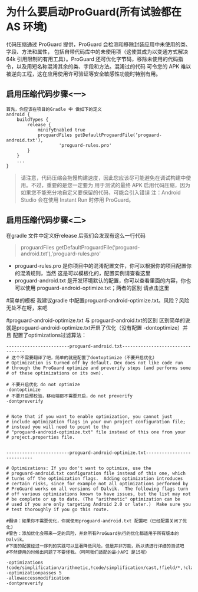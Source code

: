 # 为什么要启动ProGuard(所有试验都在AS 环境)
代码压缩通过 ProGuard 提供，ProGuard 会检测和移除封装应用中未使用的类、字段、方法和属性，
包括自带代码库中的未使用项（这使其成为以变通方式解决 64k 引用限制的有用工具）。ProGuard
还可优化字节码，移除未使用的代码指令，以及用短名称混淆其余的类、字段和方法。混淆过的代码
可令您的 APK 难以被逆向工程，这在应用使用许可验证等安全敏感性功能时特别有用。

## 启用压缩代码步骤<一>
```
首先，你应该在项目的Gradle 中 做如下的定义
android {
    buildTypes {
        release {
            minifyEnabled true
            proguardFiles getDefaultProguardFile(‘proguard-android.txt'),
                    'proguard-rules.pro'
        }
    }
    ...
}
```

>请注意，代码压缩会拖慢构建速度，因此您应该尽可能避免在调试构建中使用。不过，重要的是您一定要为
>用于测试的最终 APK 启用代码压缩，因为如果您不能充分地自定义要保留的代码，可能会引入错误
>注：Android Studio 会在使用 Instant Run 时停用 ProGuard。

## 启用压缩代码步骤<二>
在gradle 文件中定义好release 后我们会发现有这么一行代码
>proguardFiles getDefaultProguardFile(‘proguard-android.txt'),'proguard-rules.pro'

* proguard-rules.pro 是你项目中的混淆配置文件，你可以根据你的项目配置你的混淆规则，当然
  这是可以模板化的，配置实例请查看这里
* proguard-android.txt 是开发环境默认的配置，你可以查看里面的内容，你也可以使用
    proguard-android-optimize.txt；两者的区别 请点击这里

#简单的模板
  我建议gradle 中配置proguard-android-optimize.txt。风险？风险无处不在呀，来吧


#proguard-android-optimize.txt 与 proguard-android.txt的区别
  区别简单的说就是proguard-android-optimize.txt开启了优化（没有配置 -dontoptimize）并且
  配置了optimizations过滤算法：
 ```
------------------------proguard-android.txt---------------------------------
# 这个不需要翻译了吧，简单的就是配置了dontoptimize（不要开启优化）
# Optimization is turned off by default. Dex does not like code run
# through the ProGuard optimize and preverify steps (and performs some
# of these optimizations on its own).

# 不要开启优化 do not optimize
-dontoptimize
# 不要开启预校验，移动端都不需要开启，do not preverify
-dontpreverify


# Note that if you want to enable optimization, you cannot just
# include optimization flags in your own project configuration file;
# instead you will need to point to the
# "proguard-android-optimize.txt" file instead of this one from your
# project.properties file.


------------------------proguard-android-optimize.txt---------------------------

# Optimizations: If you don't want to optimize, use the
# proguard-android.txt configuration file instead of this one, which
# turns off the optimization flags.  Adding optimization introduces
# certain risks, since for example not all optimizations performed by
# ProGuard works on all versions of Dalvik.  The following flags turn
# off various optimizations known to have issues, but the list may not
# be complete or up to date. (The "arithmetic" optimization can be
# used if you are only targeting Android 2.0 or later.)  Make sure you
# test thoroughly if you go this route.

#翻译：如果你不需要优化，你就使用proguard-android.txt 配置吧（已经配置关闭了优化)
#警告：添加优化会带来一定的风险，并非所有ProGuard执行的优化都适用于所有版本的Dalvik。
#下面的配置经过一序列的实践可以显著降低风险，但是并非万能，所以请进行详细的测试吧
#不然使用的时候出问题了不要怪我。（呵呵我们适配的最小API 是15呢）

-optimizations !code/simplification/arithmetic,!code/simplification/cast,!field/*,!class/merging/*
-optimizationpasses 5
-allowaccessmodification
-dontpreverify
 ```
